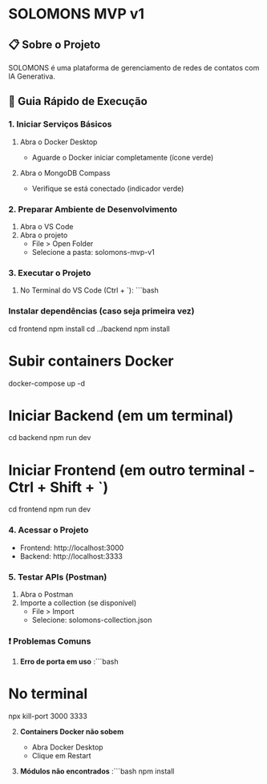 # SOLOMONS MVP v1

## 📋 Sobre o Projeto
SOLOMONS é uma plataforma de gerenciamento de redes de contatos com IA Generativa.

## 🎯 Guia Rápido de Execução

### 1. Iniciar Serviços Básicos
1. Abra o Docker Desktop
   - Aguarde o Docker iniciar completamente (ícone verde)

2. Abra o MongoDB Compass
   - Verifique se está conectado (indicador verde)

### 2. Preparar Ambiente de Desenvolvimento
1. Abra o VS Code
2. Abra o projeto
   - File > Open Folder
   - Selecione a pasta: solomons-mvp-v1

### 3. Executar o Projeto
1. No Terminal do VS Code (Ctrl + `): ```bash

### Instalar dependências (caso seja primeira vez)
cd frontend
npm install
cd ../backend
npm install

# Subir containers Docker
docker-compose up -d

# Iniciar Backend (em um terminal)
cd backend
npm run dev

# Iniciar Frontend (em outro terminal - Ctrl + Shift + `)
cd frontend
npm run dev

### 4. Acessar o Projeto
- Frontend: http://localhost:3000
- Backend: http://localhost:3333

### 5. Testar APIs (Postman)
1. Abra o Postman
2. Importe a collection (se disponível)
   - File > Import
   - Selecione: solomons-collection.json

### ❗ Problemas Comuns
1. **Erro de porta em uso** :```bash
   
# No terminal
npx kill-port 3000 3333

2. **Containers Docker não sobem**
   - Abra Docker Desktop
   - Clique em Restart

3. **Módulos não encontrados** :```bash npm install